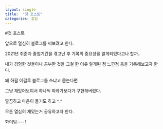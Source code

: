 ```yaml
---
layout: single
title:  "첫 포스트"
categories: 잡담
---
```


#첫 포스트

앞으로 열심히 블로그를 써보려고 한다.

2021년 취준과 졸업기간을 겪고난 후 기록의 중요성을 알게되었다고나 할까..

내가 경험한 것들이나 공부한 것들 그걸 한 이유  알게된 점 느낀점 등을 기록해보고자 한다.

왜 하필 이걸루 블로그를 쓰냐고 묻는다면

그냥 재밌어보여서 하나씩 따라가보다가 구현해버렸다.

깔끔하고 마음이 들기도 하고 ^_^

무튼 열심히 재밌는거 공유하고자 한다.

화이팅----!
